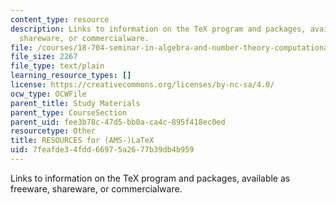 ```yaml
---
content_type: resource
description: Links to information on the TeX program and packages, available as freeware,
  shareware, or commercialware.
file: /courses/18-704-seminar-in-algebra-and-number-theory-computational-commutative-algebra-and-algebraic-geometry-fall-2008/7feafde34fdd66975a2677b39db4b959_resources.txt
file_size: 2267
file_type: text/plain
learning_resource_types: []
license: https://creativecommons.org/licenses/by-nc-sa/4.0/
ocw_type: OCWFile
parent_title: Study Materials
parent_type: CourseSection
parent_uid: fee3b78c-47d5-bb0a-ca4c-895f418ec0ed
resourcetype: Other
title: RESOURCES for (AMS-)LaTeX
uid: 7feafde3-4fdd-6697-5a26-77b39db4b959
---
```

Links to information on the TeX program and packages, available as freeware, shareware, or commercialware.